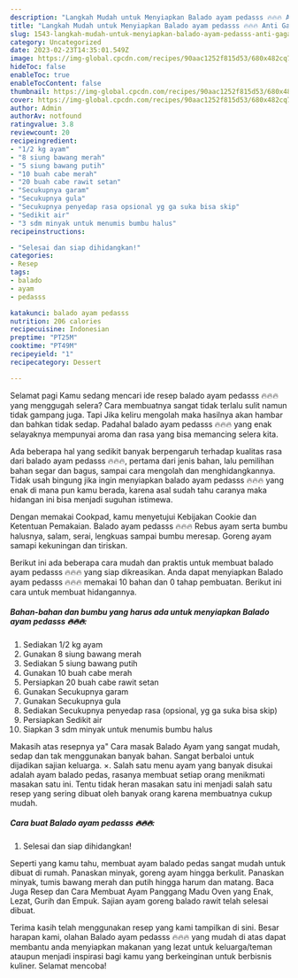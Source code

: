 ```yaml
---
description: "Langkah Mudah untuk Menyiapkan Balado ayam pedasss 🔥🔥🔥 Anti Gagal"
title: "Langkah Mudah untuk Menyiapkan Balado ayam pedasss 🔥🔥🔥 Anti Gagal"
slug: 1543-langkah-mudah-untuk-menyiapkan-balado-ayam-pedasss-anti-gagal
category: Uncategorized
date: 2023-02-23T14:35:01.549Z
image: https://img-global.cpcdn.com/recipes/90aac1252f815d53/680x482cq70/balado-ayam-pedasss-foto-resep-utama.jpg
hideToc: false
enableToc: true
enableTocContent: false
thumbnail: https://img-global.cpcdn.com/recipes/90aac1252f815d53/680x482cq70/balado-ayam-pedasss-foto-resep-utama.jpg
cover: https://img-global.cpcdn.com/recipes/90aac1252f815d53/680x482cq70/balado-ayam-pedasss-foto-resep-utama.jpg
author: Admin
authorAv: notfound
ratingvalue: 3.8
reviewcount: 20
recipeingredient:
- "1/2 kg ayam"
- "8 siung bawang merah"
- "5 siung bawang putih"
- "10 buah cabe merah"
- "20 buah cabe rawit setan"
- "Secukupnya garam"
- "Secukupnya gula"
- "Secukupnya penyedap rasa opsional yg ga suka bisa skip"
- "Sedikit air"
- "3 sdm minyak untuk menumis bumbu halus"
recipeinstructions:

- "Selesai dan siap dihidangkan!"
categories:
- Resep
tags:
- balado
- ayam
- pedasss

katakunci: balado ayam pedasss 
nutrition: 206 calories
recipecuisine: Indonesian
preptime: "PT25M"
cooktime: "PT49M"
recipeyield: "1"
recipecategory: Dessert

---
```



Selamat pagi Kamu sedang mencari ide resep balado ayam pedasss 🔥🔥🔥 yang menggugah selera? Cara membuatnya sangat tidak terlalu sulit namun tidak gampang juga. Tapi Jika keliru mengolah maka hasilnya akan hambar dan bahkan tidak sedap. Padahal balado ayam pedasss 🔥🔥🔥 yang enak selayaknya mempunyai aroma dan rasa yang bisa memancing selera kita.


Ada beberapa hal yang sedikit banyak berpengaruh terhadap kualitas rasa dari balado ayam pedasss 🔥🔥🔥, pertama dari jenis bahan, lalu pemilihan bahan segar dan bagus, sampai cara mengolah dan menghidangkannya. Tidak usah bingung jika ingin menyiapkan balado ayam pedasss 🔥🔥🔥 yang enak di mana pun kamu berada, karena asal sudah tahu caranya maka hidangan ini bisa menjadi suguhan istimewa.

Dengan memakai Cookpad, kamu menyetujui Kebijakan Cookie dan Ketentuan Pemakaian. Balado ayam pedasss 🔥🔥🔥 Rebus ayam serta bumbu halusnya, salam, serai, lengkuas sampai bumbu meresap. Goreng ayam samapi kekuningan dan tiriskan.


Berikut ini ada beberapa cara mudah dan praktis untuk membuat balado ayam pedasss 🔥🔥🔥 yang siap dikreasikan. Anda dapat menyiapkan Balado ayam pedasss 🔥🔥🔥 memakai 10 bahan dan 0 tahap pembuatan. Berikut ini cara untuk membuat hidangannya.

<!--inarticleads1-->

##### Bahan-bahan dan bumbu yang harus ada untuk menyiapkan Balado ayam pedasss 🔥🔥🔥:

1. Sediakan 1/2 kg ayam
1. Gunakan 8 siung bawang merah
1. Sediakan 5 siung bawang putih
1. Gunakan 10 buah cabe merah
1. Persiapkan 20 buah cabe rawit setan
1. Gunakan Secukupnya garam
1. Gunakan Secukupnya gula
1. Sediakan Secukupnya penyedap rasa (opsional, yg ga suka bisa skip)
1. Persiapkan Sedikit air
1. Siapkan 3 sdm minyak untuk menumis bumbu halus


Makasih atas resepnya ya&#34; Cara masak Balado Ayam yang sangat mudah, sedap dan tak menggunakan banyak bahan. Sangat berbaloi untuk dijadikan sajian keluarga. ×. Salah satu menu ayam yang banyak disukai adalah ayam balado pedas, rasanya membuat setiap orang menikmati masakan satu ini. Tentu tidak heran masakan satu ini menjadi salah satu resep yang sering dibuat oleh banyak orang karena membuatnya cukup mudah. 

<!--inarticleads2-->

##### Cara buat Balado ayam pedasss 🔥🔥🔥:


1. Selesai dan siap dihidangkan!

Seperti yang kamu tahu, membuat ayam balado pedas sangat mudah untuk dibuat di rumah. Panaskan minyak, goreng ayam hingga berkulit. Panaskan minyak, tumis bawang merah dan putih hingga harum dan matang. Baca Juga Resep dan Cara Membuat Ayam Panggang Madu Oven yang Enak, Lezat, Gurih dan Empuk. Sajian ayam goreng balado rawit telah selesai dibuat. 

Terima kasih telah menggunakan resep yang kami tampilkan di sini. Besar harapan kami, olahan Balado ayam pedasss 🔥🔥🔥 yang mudah di atas dapat membantu anda menyiapkan makanan yang lezat untuk keluarga/teman ataupun menjadi inspirasi bagi kamu yang berkeinginan untuk berbisnis kuliner. Selamat mencoba!
